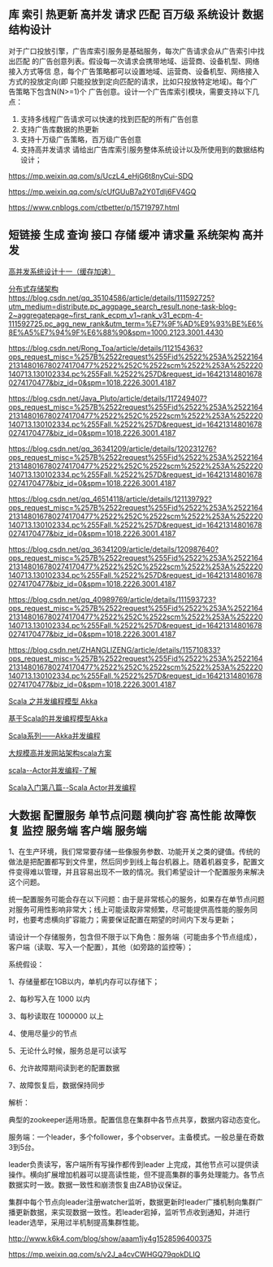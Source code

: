 ## 库 索引  热更新 高并发 请求 匹配 百万级 系统设计 数据结构设计

对于广口投放引擎，广告库索引服务是基础服务，每次广告请求会从广告索引中找出匹配
的广告创意列表。假设每一次请求会携带地域、运营商、设备机型、网络接入方式等信
息，每个广告策略都可以设置地域、运营商、设备机型、网络接入方式的投放定向(即
只能投放到定向匹配的请求，比如只投放特定地域)。每个广告策略下包含N(N>=1)个
广告创意。设计一个广告库索引模块，需要支持以下几点：
  1. 支持多线程广告请求可以快速的找到匹配的所有广告创意
  2. 支持广告库数据的热更新
  3. 支持十万级广告策略，百万级广告创意
  4. 支持高并发请求
请给出广告库索引服务整体系统设计以及所使用到的数据结构设计；

https://mp.weixin.qq.com/s/UczL4_eHjG6t8nyCui-SDQ

https://mp.weixin.qq.com/s/cUfGUuB7a2Y0Tdlj6FV4GQ

https://www.cnblogs.com/ctbetter/p/15719797.html

## 短链接 生成 查询 接口  存储 缓冲 请求量 系统架构 高并发

[高并发系统设计十一（缓存加速）](https://blog.csdn.net/qq_36341209/article/details/120231276?ops_request_misc=%257B%2522request%255Fid%2522%253A%2522164213148016780274170477%2522%252C%2522scm%2522%253A%252220140713.130102334.pc%255Fall.%2522%257D&request_id=164213148016780274170477&biz_id=0&spm=1018.2226.3001.4187)


[分布式存储架构](https://mp.weixin.qq.com/s/v2J_a4cvCWHGQ79qokDLIQ)
https://blog.csdn.net/qq_35104586/article/details/111592725?utm_medium=distribute.pc_aggpage_search_result.none-task-blog-2~aggregatepage~first_rank_ecpm_v1~rank_v31_ecpm-4-111592725.pc_agg_new_rank&utm_term=%E7%9F%AD%E9%93%BE%E6%8E%A5%E7%94%9F%E6%88%90&spm=1000.2123.3001.4430

https://blog.csdn.net/Rong_Toa/article/details/112154363?ops_request_misc=%257B%2522request%255Fid%2522%253A%2522164213148016780274170477%2522%252C%2522scm%2522%253A%252220140713.130102334.pc%255Fall.%2522%257D&request_id=164213148016780274170477&biz_id=0&spm=1018.2226.3001.4187

https://blog.csdn.net/Java_Pluto/article/details/117249407?ops_request_misc=%257B%2522request%255Fid%2522%253A%2522164213148016780274170477%2522%252C%2522scm%2522%253A%252220140713.130102334.pc%255Fall.%2522%257D&request_id=164213148016780274170477&biz_id=0&spm=1018.2226.3001.4187

https://blog.csdn.net/qq_36341209/article/details/120231276?ops_request_misc=%257B%2522request%255Fid%2522%253A%2522164213148016780274170477%2522%252C%2522scm%2522%253A%252220140713.130102334.pc%255Fall.%2522%257D&request_id=164213148016780274170477&biz_id=0&spm=1018.2226.3001.4187

https://blog.csdn.net/qq_46514118/article/details/121139792?ops_request_misc=%257B%2522request%255Fid%2522%253A%2522164213148016780274170477%2522%252C%2522scm%2522%253A%252220140713.130102334.pc%255Fall.%2522%257D&request_id=164213148016780274170477&biz_id=0&spm=1018.2226.3001.4187

https://blog.csdn.net/qq_36341209/article/details/120987640?ops_request_misc=%257B%2522request%255Fid%2522%253A%2522164213148016780274170477%2522%252C%2522scm%2522%253A%252220140713.130102334.pc%255Fall.%2522%257D&request_id=164213148016780274170477&biz_id=0&spm=1018.2226.3001.4187

https://blog.csdn.net/qq_40989769/article/details/111593723?ops_request_misc=%257B%2522request%255Fid%2522%253A%2522164213148016780274170477%2522%252C%2522scm%2522%253A%252220140713.130102334.pc%255Fall.%2522%257D&request_id=164213148016780274170477&biz_id=0&spm=1018.2226.3001.4187

https://blog.csdn.net/ZHANGLIZENG/article/details/115710833?ops_request_misc=%257B%2522request%255Fid%2522%253A%2522164213148016780274170477%2522%252C%2522scm%2522%253A%252220140713.130102334.pc%255Fall.%2522%257D&request_id=164213148016780274170477&biz_id=0&spm=1018.2226.3001.4187

[Scala 之并发编程模型 Akka](https://blog.csdn.net/qq_33709508/article/details/103443409?ops_request_misc=%257B%2522request%255Fid%2522%253A%2522164213169816780274187862%2522%252C%2522scm%2522%253A%252220140713.130102334..%2522%257D&request_id=164213169816780274187862&biz_id=0&spm=1018.2226.3001.4187)

[基于Scala的并发编程模型Akka](https://blog.csdn.net/itcats_cn/article/details/90966623?ops_request_misc=%257B%2522request%255Fid%2522%253A%2522164213169816781683974751%2522%252C%2522scm%2522%253A%252220140713.130102334.pc%255Fall.%2522%257D&request_id=164213169816781683974751&biz_id=0&spm=1018.2226.3001.4187)

[Scala系列——Akka并发编程](https://blog.csdn.net/qq_22172133/article/details/84628564?ops_request_misc=%257B%2522request%255Fid%2522%253A%2522164213169816781683974751%2522%252C%2522scm%2522%253A%252220140713.130102334.pc%255Fall.%2522%257D&request_id=164213169816781683974751&biz_id=0&spm=1018.2226.3001.4187)

[大规模高并发网站架构scala方案](https://blog.csdn.net/w_j_w2010/article/details/49683209?ops_request_misc=%257B%2522request%255Fid%2522%253A%2522164213169816781683974751%2522%252C%2522scm%2522%253A%252220140713.130102334.pc%255Fall.%2522%257D&request_id=164213169816781683974751&biz_id=0&spm=1018.2226.3001.4187)

[scala--Actor并发编程-了解](https://blog.csdn.net/qq_46893497/article/details/114044807?ops_request_misc=%257B%2522request%255Fid%2522%253A%2522164213169816781683974751%2522%252C%2522scm%2522%253A%252220140713.130102334.pc%255Fall.%2522%257D&request_id=164213169816781683974751&biz_id=0&spm=1018.2226.3001.4187)

[Scala入门第八篇--Scala Actor并发编程](https://blog.csdn.net/weixin_42229056/article/details/83099411?ops_request_misc=%257B%2522request%255Fid%2522%253A%2522164213169816781683974751%2522%252C%2522scm%2522%253A%252220140713.130102334.pc%255Fall.%2522%257D&request_id=164213169816781683974751&biz_id=0&spm=1018.2226.3001.4187)

## 大数据 配置服务 单节点问题 横向扩容 高性能 故障恢复 监控 服务端  客户端  服务端

1、在生产环境，我们常常要存储一些像服务参数、功能开关之类的键值。传统的做法是把配置都写到文件里，然后同步到线上每台机器上。随着机器变多，配置文件变得难以管理，并且容易出现不一致的情况。我们希望设计一个配置服务来解决这个问题。

统一配置服务可能会存在以下问题：由于是非常核心的服务，如果存在单节点问题对服务可用性影响非常大；线上可能读取非常频繁，尽可能提供高性能的服务同时，也要考虑横向扩容能力；需要保证配置在期望的时间内下发与更新；

请设计一个存储服务，包含但不限于以下角色：服务端（可能由多个节点组成），客户端（读取、写入一个配置），其他（如旁路的监控等）；

系统假设：

1、存储量都在1GB以内，单机内存可以存储下；

2、每秒写入在 1000 以内

3、每秒读取在 1000000 以上

4、使用尽量少的节点

5、无论什么时候，服务总是可以读写

6、允许故障期间读到老的配置数据

7、故障恢复后，数据保持同步

解析：

典型的zookeeper适用场景。配置信息在集群中各节点共享，数据内容动态变化。

服务端：一个leader，多个follower，多个observer。主备模式。一般总量在奇数3到5台。

leader负责读写，客户端所有写操作都传到leader 上完成，其他节点可以提供读操作。横向扩展增加机器可以提高读性能，但不提高集群的事务处理能力。各节点数据实时一致。数据一致性和崩溃恢复由ZAB协议保证。

集群中每个节点向leader注册watcher监听，数据更新时leader广播机制向集群广播更新数据，来实现数据一致性。若leader宕掉，监听节点收到通知，并进行leader选举，采用过半机制提高集群性能。

http://www.k6k4.com/blog/show/aaam1jy4g1528596400375

https://mp.weixin.qq.com/s/v2J_a4cvCWHGQ79qokDLIQ

